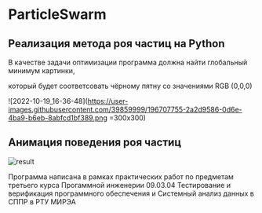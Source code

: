 # ParticleSwarm
## Реализация метода роя частиц на Python
В качестве задачи оптимизации программа должна найти глобальный минимум картинки,

который будет соответсовать чёрному пятну со значениями RGB (0,0,0)

![2022-10-19_16-36-48](https://user-images.githubusercontent.com/39859999/196707755-2a2d9586-0d6e-4ba9-b6eb-8abfcd1bf389.png =300x300)

## Анимация поведения роя частиц

![result](https://user-images.githubusercontent.com/39859999/196706585-e7ed9603-8891-4235-a5dd-2512986c5629.gif)


Программа написана в рамках практических работ по предметам третьего курса Прогаммной инженерии 09.03.04 Тестирование и верификация программного обеспечения и Системный анализ данных в СППР в РТУ МИРЭА
